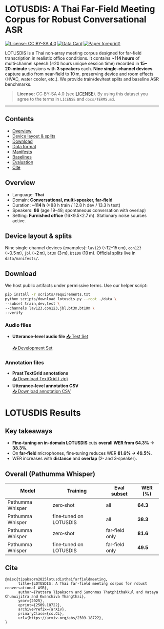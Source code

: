 
# LOTUSDIS: A Thai Far‑Field Meeting Corpus for Robust Conversational ASR


[![License: CC BY-SA 4.0](https://img.shields.io/badge/License-CC%20BY--SA%204.0-lightgrey.svg)](LICENSE)
[![Data Card](https://img.shields.io/badge/Dataset-Card-blue)](docs/DATASET_CARD.md)
[![Paper (preprint)](https://img.shields.io/badge/Paper-preprint-informational)](https://arxiv.org/pdf/2509.18722)


LOTUSDIS is a Thai non‑array meeting corpus designed for far‑field transcription in realistic office conditions. It contains **~114 hours** of multi‑channel speech (≈20 hours unique session time) recorded in **15–20‑minute** sessions with **3 speakers** each. **Nine single‑channel devices** capture audio from near‑field to 10 m, preserving device and room effects (HVAC, water cooler, etc.). We provide train/dev/test splits and baseline ASR benchmarks.

> **License:** CC‑BY‑SA 4.0 (see [LICENSE](LICENSE)). By using this dataset you agree to the terms in `LICENSE` and `docs/TERMS.md`.


---


## Contents
- [Overview](#overview)
- [Device layout & splits](#device-layout--splits)
- [Download](#download)
- [Data format](#data-format)
- [Manifests](#manifests)
- [Baselines](#baselines)
- [Evaluation](#evaluation)
- [Cite](#cite)

  
## Overview
- Language: **Thai**
- Domain: **Conversational, multi‑speaker, far‑field**
- Duration: **~114 h** (≈88 h train / 12.8 h dev / 13.3 h test)
- Speakers: **86** (age 19–48; spontaneous conversation with overlap)
- Setting: **Furnished office** (16×9.5×2.7 m). Stationary noise sources active.


## Device layout & splits
Nine single‑channel devices (examples): `lav123` (~12–15 cm), `con123` (~0.5 m), `jbl` (~2 m), `bt3m` (3 m), `bt10m` (10 m).
Official splits live in `data/manifests/`.

## Download
We host public artifacts under permissive terms. Use our helper script:


```bash
pip install -r scripts/requirements.txt
python scripts/download_lotusdis.py --root ./data \
--subset train,dev,test \
--channels lav123,con123,jbl,bt3m,bt10m \ 
--verify
```
### Audio files
- **Utterance-level audio file**
  [📥 Test Set]( https://drive.google.com/file/d/1S7nv9H41sRgYBRA_17bv31hfMqF0vdex/view?usp=sharing)

  [📥 Development Set](https://drive.google.com/file/d/1uxu6QCQAWrP7BYgVWZyBUuWtQNwaZ3xP/view?usp=sharing)

### Annotation files
- **Praat TextGrid annotations**  
  [📥 Download TextGrid (.zip)](https://drive.google.com/file/d/14fMv_X_8sGDPGbnU-hpJ85Mug43AHlgO/view?usp=sharing)
- **Utterance-level annotation CSV**  
  [📥 Download annotation CSV](https://drive.google.com/file/d/1ut44pgT1tJRd30clNp-IPx6nJiW7co-z/view?usp=sharing)



# LOTUSDIS Results

## Key takeaways
- **Fine‑tuning on in‑domain LOTUSDIS** cuts **overall WER from 64.3% → 38.3%**.
- On **far‑field** microphones, fine‑tuning reduces WER **81.6% → 49.5%**.
- WER increases with **distance** and **overlap** (2‑ and 3‑speaker).

## Overall (Pathumma Whisper)
| Model | Training | Eval subset | WER (%) |
|------|----------|-------------|---------|
| Pathumma Whisper | zero‑shot | all | **64.3** |
| Pathumma Whisper | fine‑tuned on LOTUSDIS | all | **38.3** |
| Pathumma Whisper | zero‑shot | far‑field only | **81.6** |
| Pathumma Whisper | fine‑tuned on LOTUSDIS | far‑field only | **49.5**


## Cite
```
@misc{tipaksorn2025lotusdisthaifarfieldmeeting,
      title={LOTUSDIS: A Thai far-field meeting corpus for robust conversational ASR}, 
      author={Pattara Tipaksorn and Sumonmas Thatphithakkul and Vataya Chunwijitra and Kwanchiva Thangthai},
      year={2025},
      eprint={2509.18722},
      archivePrefix={arXiv},
      primaryClass={cs.CL},
      url={https://arxiv.org/abs/2509.18722}, 
}
```
